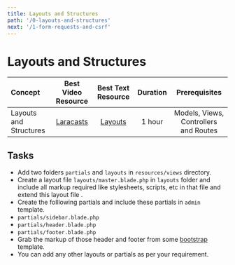 ```yaml
---
title: Layouts and Structures
path: '/0-layouts-and-structures'
next: '/1-form-requests-and-csrf'
---
```

# Layouts and Structures

Concept | Best Video Resource | Best Text Resource | Duration | Prerequisites
:-- | :--: | :--: | :--: | :--:
Layouts and Structures | [Laracasts](https://laracasts.com/series/laravel-from-scratch-2017/episodes/10) | [Layouts](https://laravel.com/docs/5.4/blade#template-inheritance) | 1 hour | Models, Views, Controllers and Routes

## Tasks

- Add two folders `partials` and `layouts` in `resources/views` directory.
- Create a layout file `layouts/master.blade.php` in `layouts` folder and include all markup required like stylesheets, scripts, etc in that file and extend this layout file .
- Create the folllowing partials and include these partials in `admin` template.
- `partials/sidebar.blade.php`
- `partials/header.blade.php`
- `partials/footer.blade.php`
- Grab the markup of those header and footer from some [bootstrap](https://getbootstrap.com/examples/blog/) template.
- You can add any other layouts or partials as per your requirement.
